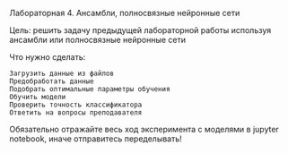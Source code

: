 Лабораторная 4. Ансамбли, полносвязные нейронные сети

Цель: решить задачу предыдущей лабораторной работы используя ансамбли или полносвязные нейронные сети

Что нужно сделать:

    Загрузить данные из файлов
    Предобработать данные
    Подобрать оптимальные параметры обучения
    Обучить модели
    Проверить точность классификатора
    Ответить на вопросы преподавателя

Обязательно отражайте весь ход эксперимента с моделями в jupyter notebook, иначе отправитесь переделывать!
